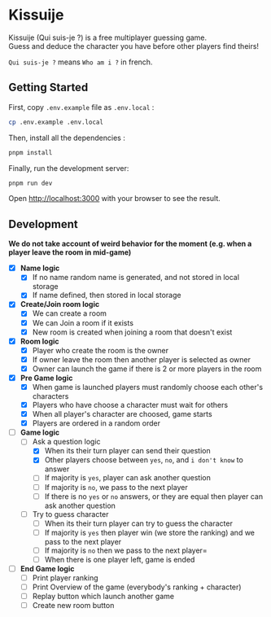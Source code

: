 # Kissuije

Kissuije (Qui suis-je ?) is a free multiplayer guessing game.   
Guess and deduce the character you have before other players find theirs!

`Qui suis-je ?` means `Who am i ?` in french.

## Getting Started

First, copy `.env.example` file as `.env.local` :

```bash
cp .env.example .env.local
```

Then, install all the dependencies :

```bash
pnpm install
```

Finally, run the development server:

```bash
pnpm run dev
```

Open [http://localhost:3000](http://localhost:3000) with your browser to see the result.

## Development

**We do not take account of weird behavior for the moment (e.g. when a player leave the room in mid-game)**

- [x] **Name logic**
  - [x] If no name random name is generated, and not stored in local storage
  - [x] If name defined, then stored in local storage

- [x] **Create/Join room logic**
  - [x] We can create a room
  - [x] We can Join a room if it exists
  - [x] New room is created when joining a room that doesn't exist

- [x] **Room logic**
  - [x] Player who create the room is the owner
  - [x] If owner leave the room then another player is selected as owner
  - [x] Owner can launch the game if there is 2 or more players in the room

- [x] **Pre Game logic**
  - [x] When game is launched players must randomly choose each other's characters
  - [x] Players who have choose a character must wait for others
  - [x] When all player's character are choosed, game starts
  - [x] Players are ordered in a random order
  
- [ ] **Game logic**
  - [ ] Ask a question logic
    - [x] When its their turn player can send their question
    - [x] Other players choose between `yes`, `no`, and `i don't know` to answer
    - [ ] If majority is `yes`, player can ask another question
    - [ ] If majority is `no`, we pass to the next player
    - [ ] If there is no `yes` or `no` answers, or they are equal then player can ask another question
  - [ ] Try to guess character
    - [ ] When its their turn player can try to guess the character
    - [ ] If majority is `yes` then player win (we store the ranking) and we pass to the next player
    - [ ] If majority is `no` then we pass to the next player=
    - [ ] When there is one player left, game is ended

- [ ] **End Game logic**
  - [ ] Print player ranking
  - [ ] Print Overview of the game (everybody's ranking + character)
  - [ ] Replay button which launch another game
  - [ ] Create new room button
